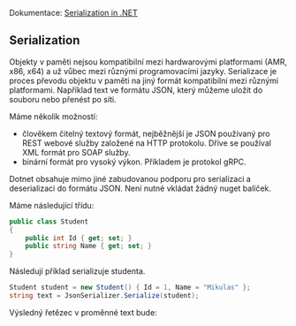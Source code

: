 Dokumentace: [Serialization in .NET](https://learn.microsoft.com/en-us/dotnet/standard/serialization/)

## Serialization

Objekty v paměti nejsou kompatibilní mezi hardwarovými platformami (AMR, x86, x64) a už vůbec mezi různými programovacími jazyky. Serializace je proces převodu objektu v paměti na jiný formát kompatibilní mezi různými platformami. Například text ve formátu JSON, který můžeme uložit do souboru nebo přenést po síti. 

Máme několik možností:

- člověkem čitelný textový formát, nejběžnější je JSON používaný pro REST webové služby založené na HTTP protokolu. Dříve se používal XML formát pro SOAP služby.
- binární formát pro vysoký výkon. Příkladem je protokol gRPC.

Dotnet obsahuje mimo jiné zabudovanou podporu pro serializaci a deserializaci do formátu JSON. Není nutné vkládat žádný nuget balíček.

Máme následující třídu:

```csharp
public class Student
{
    public int Id { get; set; }
    public string Name { get; set; }
}
```

Následují příklad serializuje studenta.


```csharp
Student student = new Student() { Id = 1, Name = "Mikulas" };
string text = JsonSerializer.Serialize(student);
```

Výsledný řetězec v proměnné text bude:
```json

```

